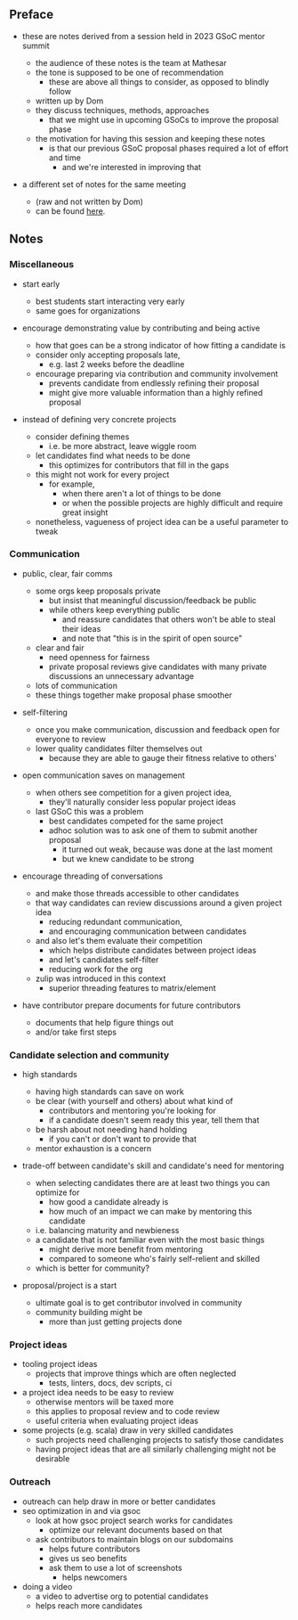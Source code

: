 ## Preface 

- these are notes derived from a session held in 2023 GSoC mentor summit
    - the audience of these notes is the team at Mathesar
    - the tone is supposed to be one of recommendation
        - these are above all things to consider, as opposed to blindly follow
    - written up by Dom
    - they discuss techniques, methods, approaches
        - that we might use in upcoming GSoCs to improve the proposal phase
    - the motivation for having this session and keeping these notes
        - is that our previous GSoC proposal phases required a lot of effort and time
            - and we're interested in improving that

- a different set of notes for the same meeting
    - (raw and not written by Dom)
    - can be found [here](proposal-phase-gsoc-summit-session-minutes.md).

## Notes

### Miscellaneous

- start early
    - best students start interacting very early
    - same goes for organizations

- encourage demonstrating value by contributing and being active
    - how that goes can be a strong indicator of how fitting a candidate is
    - consider only accepting proposals late,
        - e.g. last 2 weeks before the deadline
    - encourage preparing via contribution and community involvement
        - prevents candidate from endlessly refining their proposal
        - might give more valuable information than a highly refined proposal

- instead of defining very concrete projects
    - consider defining themes
        - i.e. be more abstract, leave wiggle room
    - let candidates find what needs to be done
        - this optimizes for contributors that fill in the gaps
    - this might not work for every project
        - for example,
            - when there aren't a lot of things to be done
            - or when the possible projects are highly difficult and require great insight
    - nonetheless, vagueness of project idea can be a useful parameter to tweak

### Communication

- public, clear, fair comms
    - some orgs keep proposals private
        - but insist that meaningful discussion/feedback be public
        - while others keep everything public
            - and reassure candidates that others won't be able to steal their ideas
            - and note that "this is in the spirit of open source"
    - clear and fair
        - need openness for fairness
        - private proposal reviews give candidates with many private discussions an unnecessary advantage
    - lots of communication
    - these things together make proposal phase smoother

- self-filtering
    - once you make communication, discussion and feedback open for everyone to review
    - lower quality candidates filter themselves out
        - because they are able to gauge their fitness relative to others'

- open communication saves on management
    - when others see competition for a given project idea,
        - they'll naturally consider less popular project ideas
    - last GSoC this was a problem
        - best candidates competed for the same project
        - adhoc solution was to ask one of them to submit another proposal
            - it turned out weak, because was done at the last moment
            - but we knew candidate to be strong

- encourage threading of conversations
    - and make those threads accessible to other candidates
    - that way candidates can review discussions around a given project idea
        - reducing redundant communication,
        - and encouraging communication between candidates
    - and also let's them evaluate their competition
        - which helps distribute candidates between project ideas
        - and let's candidates self-filter
        - reducing work for the org
    - zulip was introduced in this context
        - superior threading features to matrix/element

- have contributor prepare documents for future contributors
    - documents that help figure things out
    - and/or take first steps

### Candidate selection and community

- high standards
    - having high standards can save on work
    - be clear (with yourself and others) about what kind of
        - contributors and mentoring you're looking for
        - if a candidate doesn't seem ready this year, tell them that
    - be harsh about not needing hand holding
        - if you can't or don't want to provide that
    - mentor exhaustion is a concern

- trade-off between candidate's skill and candidate's need for mentoring
    - when selecting candidates there are at least two things you can optimize for
        - how good a candidate already is 
        - how much of an impact we can make by mentoring this candidate
    - i.e. balancing maturity and newbieness
    - a candidate that is not familiar even with the most basic things
        - might derive more benefit from mentoring
        - compared to someone who's fairly self-relient and skilled
    - which is better for community?

- proposal/project is a start
    - ultimate goal is to get contributor involved in community
    - community building might be
        - more than just getting projects done

### Project ideas

- tooling project ideas
    - projects that improve things which are often neglected
        - tests, linters, docs, dev scripts, ci
- a project idea needs to be easy to review
    - otherwise mentors will be taxed more
    - this applies to proposal review and to code review
    - useful criteria when evaluating project ideas
- some projects (e.g. scala) draw in very skilled candidates
    - such projects need challenging projects to satisfy those candidates
    - having project ideas that are all similarly challenging might not be desirable

### Outreach

- outreach can help draw in more or better candidates
- seo optimization in and via gsoc
    - look at how gsoc project search works for candidates
        - optimize our relevant documents based on that
    - ask contributors to maintain blogs on our subdomains
        - helps future contributors
        - gives us seo benefits
        - ask them to use a lot of screenshots
            - helps newcomers
- doing a video
    - a video to advertise org to potential candidates
    - helps reach more candidates
